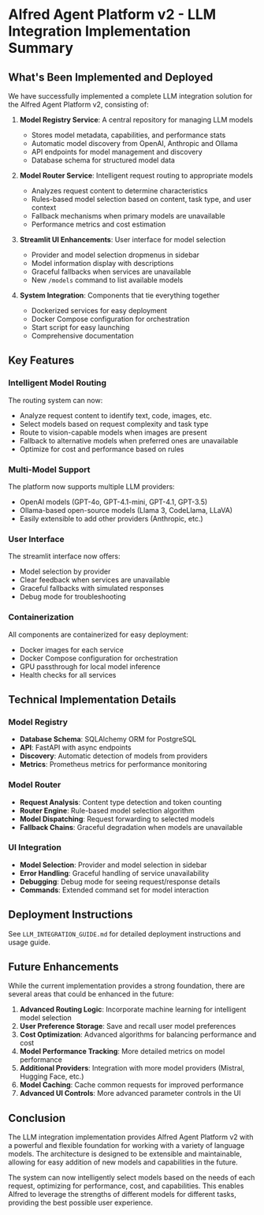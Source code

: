 # Alfred Agent Platform v2 - LLM Integration Implementation Summary

## What's Been Implemented and Deployed

We have successfully implemented a complete LLM integration solution for the Alfred Agent Platform v2, consisting of:

1. **Model Registry Service**: A central repository for managing LLM models
   - Stores model metadata, capabilities, and performance stats
   - Automatic model discovery from OpenAI, Anthropic and Ollama
   - API endpoints for model management and discovery
   - Database schema for structured model data

2. **Model Router Service**: Intelligent request routing to appropriate models
   - Analyzes request content to determine characteristics
   - Rules-based model selection based on content, task type, and user context
   - Fallback mechanisms when primary models are unavailable
   - Performance metrics and cost estimation

3. **Streamlit UI Enhancements**: User interface for model selection
   - Provider and model selection dropmenus in sidebar
   - Model information display with descriptions
   - Graceful fallbacks when services are unavailable
   - New `/models` command to list available models

4. **System Integration**: Components that tie everything together
   - Dockerized services for easy deployment
   - Docker Compose configuration for orchestration
   - Start script for easy launching
   - Comprehensive documentation

## Key Features

### Intelligent Model Routing

The routing system can now:
- Analyze request content to identify text, code, images, etc.
- Select models based on request complexity and task type
- Route to vision-capable models when images are present
- Fallback to alternative models when preferred ones are unavailable
- Optimize for cost and performance based on rules

### Multi-Model Support

The platform now supports multiple LLM providers:
- OpenAI models (GPT-4o, GPT-4.1-mini, GPT-4.1, GPT-3.5)
- Ollama-based open-source models (Llama 3, CodeLlama, LLaVA)
- Easily extensible to add other providers (Anthropic, etc.)

### User Interface

The streamlit interface now offers:
- Model selection by provider
- Clear feedback when services are unavailable
- Graceful fallbacks with simulated responses
- Debug mode for troubleshooting

### Containerization

All components are containerized for easy deployment:
- Docker images for each service
- Docker Compose configuration for orchestration
- GPU passthrough for local model inference
- Health checks for all services

## Technical Implementation Details

### Model Registry

- **Database Schema**: SQLAlchemy ORM for PostgreSQL
- **API**: FastAPI with async endpoints
- **Discovery**: Automatic detection of models from providers
- **Metrics**: Prometheus metrics for performance monitoring

### Model Router

- **Request Analysis**: Content type detection and token counting
- **Router Engine**: Rule-based model selection algorithm
- **Model Dispatching**: Request forwarding to selected models
- **Fallback Chains**: Graceful degradation when models are unavailable

### UI Integration

- **Model Selection**: Provider and model selection in sidebar
- **Error Handling**: Graceful handling of service unavailability
- **Debugging**: Debug mode for seeing request/response details
- **Commands**: Extended command set for model interaction

## Deployment Instructions

See `LLM_INTEGRATION_GUIDE.md` for detailed deployment instructions and usage guide.

## Future Enhancements

While the current implementation provides a strong foundation, there are several areas that could be enhanced in the future:

1. **Advanced Routing Logic**: Incorporate machine learning for intelligent model selection
2. **User Preference Storage**: Save and recall user model preferences
3. **Cost Optimization**: Advanced algorithms for balancing performance and cost
4. **Model Performance Tracking**: More detailed metrics on model performance
5. **Additional Providers**: Integration with more model providers (Mistral, Hugging Face, etc.)
6. **Model Caching**: Cache common requests for improved performance
7. **Advanced UI Controls**: More advanced parameter controls in the UI

## Conclusion

The LLM integration implementation provides Alfred Agent Platform v2 with a powerful and flexible foundation for working with a variety of language models. The architecture is designed to be extensible and maintainable, allowing for easy addition of new models and capabilities in the future.

The system can now intelligently select models based on the needs of each request, optimizing for performance, cost, and capabilities. This enables Alfred to leverage the strengths of different models for different tasks, providing the best possible user experience.